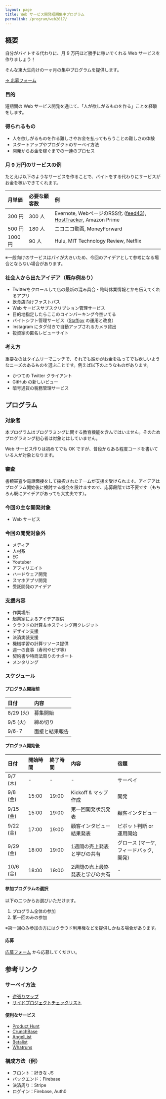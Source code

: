 ```yaml
---
layout: page
title: Web サービス開発短期集中プログラム
permalink: /program/web2017/
---
```


## 概要

自分がバイトする代わりに、月 9 万円ほど勝手に稼いでくれる Web サービスを作りましょう！

そんな東大生向けの一ヶ月の集中プログラムを提供します。

[→ 応募フォーム](https://goo.gl/forms/K9WoWnNX8tmVtIDZ2)

### 目的

短期間の Web サービス開発を通じて、「人が欲しがるものを作る」ことを経験をします。

### 得られるもの

- 人を欲しがるものを作る難しさやお金を払ってもらうことの難しさの体験
- スタートアップやプロダクトのサーベイ方法
- 開発からお金を稼ぐまでの一連のプロセス

### 月 9 万円のサービスの例

たとえば以下のようなサービスを作ることで、バイトをする代わりにサービスがお金を稼いできてくれます。

| 月単価 | 必要な顧客数 | 例 |
| :------ | :------ | :------ | 
| 300 円 | 300 人 | Evernote, WebページのRSS化 ([feed43](http://feed43.com/)), [HostTracker](https://www.host-tracker.com/), Amazon Prime |  
| 500 円 | 180 人 | ニコニコ動画, MoneyForward |  
| 1000 円 | 90 人 | Hulu, MIT Technology Review, Netflix |  

※一般向けのサービスはパイが大きいため、今回のアイデアとして参考になる場合とならない場合があります。

### 社会人から出たアイデア（既存例あり）

- Twitterをクロールして店の最新の混み具合・臨時休業情報とかを伝えてくれるアプリ
- 飲食店向けファストパス
- Web サービスサブスクリプション管理サービス
- 目的地指定したらここのコインパーキング今空いてる
- バイトシフト管理サービス（[Staffjoy](https://www.staffjoy.com/) の運用と改良）
- Instagram にタグ付きで自動アップされるカメラ貸出
- 投資家の匿名レビューサイト

### 考え方

重要なのはタイムリーでニッチで、それでも誰かがお金を払ってでも欲しいようなニーズのあるものを選ぶことです。例えば以下のようなものがあります。

- かつての Twitter クライアント
- GitHub の新しいビュー
- 暗号通貨の税務管理サービス


## プログラム

### 対象者

本プログラムはプログラミングに関する教育機能を含んではいません。そのためプログラミング初心者は対象とはしていません。

Web サービス作りは初めてでも OK ですが、普段からある程度コードを書いている人が対象となります。

### 審査

書類審査や電話面接をして採択されたチームが支援を受けられます。アイデアはプログラム開始後に検討する機会を設けますので、応募段階では不要です（もちろん既にアイデアがあっても大丈夫です）。

### 今回の主な開発対象

- Web サービス

### 今回の開発対象外

- メディア
- 人材系
- EC
- Youtuber
- アフィリエイト
- ハードウェア開発
- スマホアプリ開発
- 受託開発のアイデア

### 支援内容

- 作業場所
- 起業家によるアイデア提供
- クラウドの計算＆ホスティング用クレジット
- デザイン支援
- 決済実装支援
- 機械学習の計算リソース提供
- 週一の食事（寿司やピザ等）
- 契約書や特商法周りのサポート
- メンタリング

### スケジュール

#### プログラム開始前

|  日付 |  内容 | 
| :------ | :------ | 
| 8/29 (火) | 募集開始 | 
| 9/5 (火) |  締め切り | 
| 9/6-7 | 面接と結果報告 |  

#### プログラム開始後

|  日付 | 開始時間 | 終了時間 | 内容 | 宿題 |
| :------ | :------ | :------ | :------ | :------ | 
| 9/7 (木) | - | - | - | サーベイ | 
| 9/8 (金) | 15:00 | 19:00 | Kickoff & マップ作成 | 開発 | 
| 9/15 (金) | 15:00 | 19:00 | 第一回開発状況発表 | 顧客インタビュー | 
| 9/22 (金) | 17:00 | 19:00 | 顧客インタビュー結果発表 | ピボット判断 or 運用開始 | 
| 9/29 (金) | 18:00 | 19:00 | 1週間の売上発表と学びの共有 | グロース (マーケ, フィードバック, 開発) | 
| 10/6 (金) | 18:00 | 19:00 | 2週間の売上最終発表と学びの共有 | - | 


#### 参加プログラムの選択

以下の二つからお選びいただけます。

1. プログラム全体の参加
1. 第一回のみの参加

※第一回のみ参加の方にはクラウド利用権などを提供しかねる場合があります。

#### 応募

[応募フォーム](https://goo.gl/forms/K9WoWnNX8tmVtIDZ2) から応募してください。



## 参考リンク

### サーベイ方法

- [逆張りマップ](https://medium.com/@tumada/contrarian-workshop-bf4b387cfe8)
- [サイドプロジェクトチェックリスト](https://www.sideprojectchecklist.com/marketing-checklist/)

#### 便利なサービス

- [Product Hunt](https://www.producthunt.com/)
- [CrunchBase](https://www.crunchbase.com/)
- [AngelList](https://angel.co/)
- [Betalist](https://betalist.com/)
- [Whatruns](https://whatruns.com/)

### 構成方法（例）

- フロント：好きな JS
- バックエンド：Firebase
- 決済周り：Stripe
- ログイン：Firebase, Auth0

